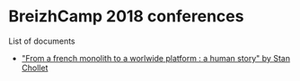 # BreizhCamp 2018 conferences

List of documents

- ["From a french monolith to a worlwide platform : a human story" by Stan Chollet](./dailymotion_monolith_to_kubernetes.md)
